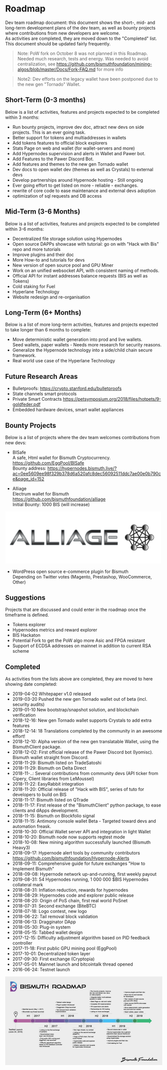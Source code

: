 # Roadmap
Dev team roadmap document: this document shows the short-, mid- and long-term development plans of the dev team, as well as bounty projects where contributions from new developers are welcome.  
As activities are completed, they are moved down to the "Completed" list.  
This document should be updated fairly frequently.

> Note: PoW fork on October 8 was not planned in this Roadmap. Needed much research, tests and energy.
Was needed to avoid centralization, see https://github.com/bismuthfoundation/mining-algos/blob/master/Docs/Fork-FAQ.md for more info

> Note2: Dev efforts on the legacy wallet have been postponed due to the new gen "Tornado" Wallet.

## Short-Term (0-3 months)
Below is a list of activities, features and projects expected to be completed within 3 months:  
* Run bounty projects, improve dev doc, attract new devs on side projects. This is an ever going task.
* Better support for tokens and multiaddresses in wallets
* Add tokens features to official block explorers
* Stats Page on web and wallet (for wallet-servers and more)
* Add Hypernodes supervision and alerts in Wallet and Pawer bot.
* Add Features to the Pawer Discord Bot.
* Add features and themes to the new gen Tornado wallet
* Dev docs to open wallet dev (themes as well as Crystals) to external devs
* Develop partnerships around Hypernode hosting - Still ongoing
* Ever going effort to get listed on more - reliable - exchanges.
* rewrite of core code to ease maintenance and external devs adoption
* optimization of sql requests and DB access

## Mid-Term (3-6 Months)
Below is a list of activities, features and projects expected to be completed within 3-6 months:  
* Decentralized file storage solution using Hypernodes
* Open source DAPPs showcase with tutorial: go on with "Hack with Bis" repo and more tutorials
* Improve plugins and their doc
* More How-to and tutorials for devs
* New version of open source pool and GPU Miner
* Work on an unified websocket API, with consistent naming of methods.
* Official API for instant addresses balance requests (BIS as well as Tokens)
* Cold staking for Fuel
* Hyperlane Technology
* Website redesign and re-organisation

## Long-Term (6+ Months)
Below is a list of more long-term activities, features and projects expected to take longer than 6 months to complete:  

* Move deterministic wallet generation into prod and live wallets.  
  Seed wallets, paper wallets - Needs more research for security reasons.
* Generalize the Hypernode technology into a side/child chain secure framework.
* Real world use case of the Hyperlane Technology

## Future Research Areas
* Bulletproofs: https://crypto.stanford.edu/bulletproofs
* State channels smart protocols
* Private Smart Contracts https://petsymposium.org/2018/files/hotpets/9-goldfeder.pdf
* Embedded hardware devices, smart wallet appliances

## Bounty Projects
Below is a list of projects where the dev team welcomes contributions from new devs:  

* BISafe  
A safe, Html wallet for Bismuth Cryptocurrency.  
https://github.com/EggPool/BISafe  
Bounty address: https://hypernodes.bismuth.live/?ac=0ee5609ee98f329b378d6a520afc8dec56092511ddc7ae00e0b790ce&page_id=152

* Alliage  
Electrum wallet for Bismuth  
https://github.com/bismuthfoundation/alliage  
Initial Bounty: 1000 BIS (will increase)  
<img src="img/alliage-transparent-bg.png" width="500" alt="Alliage">  


* WordPress open source e-commerce plugin for Bismuth  
Depending on Twitter votes (Magento, Prestashop, WooCommerce, Other)

## Suggestions
Projects that are discussed and could enter in the roadmap once the timeframe is defined.

* Tokens explorer
* Hypernodes metrics and reward explorer
* BIS Hackaton
* Potential Fork to get the PoW algo more Asic and FPGA resistant
* Support of ECDSA addresses on mainnet in addition to current RSA scheme

## Completed
As activities from the lists above are completed, they are moved to here showing date completed:  
* 2019-04-02 Whitepaper v1.0 released
* 2019-03-20 Pushed the new gen Tornado wallet out of beta (incl. security audits)
* 2019-01-10 New bootstrap/snapshot solution, and blockchain verification
* 2018-12-16: New gen Tornado wallet supports Crystals to add extra features
* 2018-12-14: 18 Translations completed by the community in an awesome effort!
* 2018-12-10: Alpha version of the new gen translatable Wallet, using the BismuthClient package.
* 2018-12-02: First official release of the Pawer Discord bot (Iyomisc). Bismuth wallet straight from Discord.
* 2018-11-29: Bismuth listed on TradeSatoshi
* 2018-11-29: Bismuth on Delta Direct
* 2018-11-..: Several contributions from community devs (API ticker from Cipery, Client libraries from LeMoussel)
* 2018-11-22: EasyRabbit integration
* 2018-11-20: Official release of "Hack with BIS", series of tuto for developers to build on BIS
* 2018-11-17: Bismuth listed on QTrade
* 2018-11-17: First release of the "BismuthClient" python package, to ease clients and dApps development.
* 2018-11-15: Bismuth on Blockfolio signal
* 2018-11-15: Antimony console wallet Beta - Targeted toward devs and automation freask.
* 2018-10-30: Official Wallet server API and integration in light Wallet
* 2018-10-20: Bismuth node now supports regtest mode
* 2018-10-08: New mining algorithm successfully launched (Bismuth Heavy3)
* 2018-09-17: Hypernode alert tools by community contributors https://github.com/bismuthfoundation/Hypernode-Alerts
* 2018-09-11: Comprehensive guide for future exchanges "How to Implement Bismuth"
* 2018-09-08: Hypernode network up-and-running, first weekly payout
* 2019-08-31: 54 Hypernodes running, 1 000 000 $BIS Hypernodes collateral mark
* 2018-08-31: Inflation reduction, rewards for hypernodes
* 2018-08-29: Hypernodes code and explorer public release
* 2018-08-20: Origin of PoS chain, first real world PoSnet
* 2018-07-31: Second exchange (BiteBTC)
* 2018-07-18: Logo contest, new logo
* 2018-06-22: Tail removal block validation
* 2018-06-13: Dragginator DApp
* 2018-05-30: Plug-in system
* 2018-05-15: Tabbed wallet design
* 2017-12-15: Difficulty adjustment algorithm based on PID feedback controller
* 2017-11-18: First public GPU mining pool (EggPool)
* 2017-10-01: Decentralized token layer
* 2017-09-30: First exchange (Cryptopia)
* 2017-05-01: Mainnet launch and bitcointalk thread opened
* 2016-06-24: Testnet launch

<img src="img/bis_new_roadmap.jpg" alt="Bismuth Roadmap"> 
